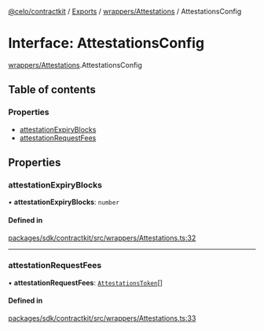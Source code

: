 [@celo/contractkit](../README.md) / [Exports](../modules.md) / [wrappers/Attestations](../modules/wrappers_Attestations.md) / AttestationsConfig

# Interface: AttestationsConfig

[wrappers/Attestations](../modules/wrappers_Attestations.md).AttestationsConfig

## Table of contents

### Properties

- [attestationExpiryBlocks](wrappers_Attestations.AttestationsConfig.md#attestationexpiryblocks)
- [attestationRequestFees](wrappers_Attestations.AttestationsConfig.md#attestationrequestfees)

## Properties

### attestationExpiryBlocks

• **attestationExpiryBlocks**: `number`

#### Defined in

[packages/sdk/contractkit/src/wrappers/Attestations.ts:32](https://github.com/celo-org/developer-tooling/blob/master/packages/sdk/contractkit/src/wrappers/Attestations.ts#L32)

___

### attestationRequestFees

• **attestationRequestFees**: [`AttestationsToken`](wrappers_Attestations.AttestationsToken.md)[]

#### Defined in

[packages/sdk/contractkit/src/wrappers/Attestations.ts:33](https://github.com/celo-org/developer-tooling/blob/master/packages/sdk/contractkit/src/wrappers/Attestations.ts#L33)
